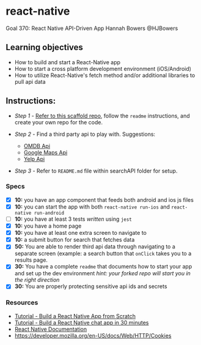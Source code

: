# react-native
Goal 370: React Native API-Driven App
Hannah Bowers @HJBowers

## Learning objectives
- How to build and start a React-Native app
- How to start a cross platform development environment (iOS/Android)
- How to utilize React-Native's fetch method and/or additional libraries to pull api data

## Instructions:
- *Step 1* - [Refer to this scaffold repo](https://github.com/pllearns/react-native-starter-code), follow the `readme` instructions, and create your own repo for the code.

- *Step 2* - Find a third party api to play with. Suggestions:
  - [OMDB Api](http://www.omdbapi.com/)
  - [Google Maps Api](https://developers.google.com/maps/)
  - [Yelp Api](https://www.yelp.com/developers)

- *Step 3* - Refer to `README.md` file within searchAPI folder for setup.

### Specs
- [x] __10:__ you have an app component that feeds both android and ios js files
- [x] __10:__ you can start the app with both `react-native run-ios` and `react-native run-android`
- [ ] __10:__ you have at least 3 tests *written* using `jest`
- [x] __10:__ you have a home page
- [x] __10:__ you have at least one extra screen to navigate to
- [x] __10:__ a submit button for search that fetches data
- [x] __50:__ You are able to render third api data through navigating to a separate screen (example: a search button that `onClick` takes you to a results page.
- [x] __30:__ You have a complete `readme` that documents how to start your app and set up the dev environment *hint: your forked repo will start you in the right direction*
- [x] __30:__ You are properly protecting sensitive api ids and secrets

### Resources
- [Tutorial - Build a React Native App from Scratch](https://www.youtube.com/watch?v=r5OPRhelEIU&t=41s)
- [Tutorial - Build a React Native chat app in 30 minutes](https://www.youtube.com/watch?v=VTnFDc3IFag&t=6s)
- [React Native Documentation](https://facebook.github.io/react-native/)
- https://developer.mozilla.org/en-US/docs/Web/HTTP/Cookies

